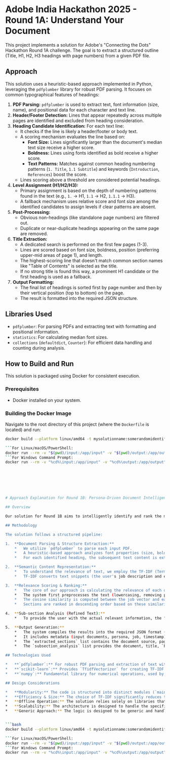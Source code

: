 # Adobe India Hackathon 2025 - Round 1A: Understand Your Document

This project implements a solution for Adobe's "Connecting the Dots" Hackathon Round 1A challenge. The goal is to extract a structured outline (Title, H1, H2, H3 headings with page numbers) from a given PDF file.

## Approach

This solution uses a heuristic-based approach implemented in Python, leveraging the `pdfplumber` library for robust PDF parsing. It focuses on common typographical features of headings:

1.  **PDF Parsing:** `pdfplumber` is used to extract text, font information (size, name), and positional data for each character and text line.
2.  **Header/Footer Detection:** Lines that appear repeatedly across multiple pages are identified and excluded from heading consideration.
3.  **Heading Candidate Identification:** For each text line:
    *   It checks if the line is likely a header/footer or body text.
    *   A scoring mechanism evaluates the line based on:
        *   **Font Size:** Lines significantly larger than the document's median text size receive a higher score.
        *   **Boldness:** Lines using fonts identified as bold receive a higher score.
        *   **Text Patterns:** Matches against common heading numbering patterns (`1. Title`, `1.1 Subtitle`) and keywords (`Introduction`, `References`) boost the score.
    *   Lines scoring above a threshold are considered potential headings.
4.  **Level Assignment (H1/H2/H3):**
    *   Primary assignment is based on the depth of numbering patterns found in the text (e.g., `1.` -> H1, `1.1` -> H2, `1.1.1` -> H3).
    *   A fallback mechanism uses relative score and font size among the identified candidates to assign levels if clear patterns are absent.
5.  **Post-Processing:**
    *   Obvious non-headings (like standalone page numbers) are filtered out.
    *   Duplicate or near-duplicate headings appearing on the same page are removed.
6.  **Title Extraction:**
    *   A dedicated search is performed on the first few pages (1-3).
    *   Lines are scored based on font size, boldness, position (preferring upper-mid areas of page 1), and length.
    *   The highest-scoring line that doesn't match common section names like "Table of Contents" is selected as the title.
    *   If no strong title is found this way, a prominent H1 candidate or the first heading is used as a fallback.
7.  **Output Formatting:**
    *   The final list of headings is sorted first by page number and then by their vertical position (top to bottom) on the page.
    *   The result is formatted into the required JSON structure.

## Libraries Used

*   `pdfplumber`: For parsing PDFs and extracting text with formatting and positional information.
*   `statistics`: For calculating median font sizes.
*   `collections` (`defaultdict`, `Counter`): For efficient data handling and counting during analysis.

## How to Build and Run

This solution is packaged using Docker for consistent execution.

### Prerequisites

*   Docker installed on your system.

### Building the Docker Image

Navigate to the root directory of this project (where the `Dockerfile` is located) and run:

```bash
docker build --platform linux/amd64 -t mysolutionname:somerandomidentifier .

```For Linux/macOS/PowerShell:
docker run --rm -v "$(pwd)/input:/app/input" -v "$(pwd)/output:/app/output" --network none mysolutionname:somerandomidentifier
```For Windows Command Prompt:
docker run --rm -v "%cd%\input:/app/input" -v "%cd%\output:/app/output" --network none mysolutionname:somerandomidentifier







# Approach Explanation for Round 1B: Persona-Driven Document Intelligence

## Overview

Our solution for Round 1B aims to intelligently identify and rank the most relevant sections from a collection of PDF documents based on a user's specific persona and job-to-be-done. It focuses on semantic relevance while keeping dependencies lightweight to meet the 1GB model size constraint.

## Methodology

The solution follows a structured pipeline:

1.  **Document Parsing & Structure Extraction:**
    *   We utilize `pdfplumber` to parse each input PDF.
    *   A heuristic-based approach analyzes font properties (size, boldness) and text patterns (numbering like `1.`, `1.1`, common keywords like "Introduction", "Beaches", "Cuisine") to identify potential section headings (H1, H2, H3).
    *   For each identified heading, the subsequent text content is extracted until the next potential heading. This creates a flat list of document sections, each associated with its title, page number, and content.

2.  **Semantic Content Representation:**
    *   To understand the relevance of text, we employ the TF-IDF (Term Frequency-Inverse Document Frequency) method from the `scikit-learn` library.
    *   TF-IDF converts text snippets (the user's job description and each document section's content) into numerical vectors. It emphasizes words that are frequent in a specific document section but rare across the entire collection of documents and the job description, thus highlighting distinctive, potentially relevant terms.

3.  **Relevance Scoring & Ranking:**
    *   The core of our approach is calculating the relevance of each document section to the user's task.
    *   The system first preprocesses the text (lowercasing, removing punctuation) and then uses `TfidfVectorizer` to create vectors for the user's "Job-to-be-Done" description and the content of every extracted section.
    *   The cosine similarity is computed between the job vector and each section content vector. Cosine similarity measures the cosine of the angle between two vectors, providing a score between -1 and 1 (where 1 indicates identical direction/meaning in vector space, implying shared important terms).
    *   Sections are ranked in descending order based on these similarity scores. The section with the highest score is considered most relevant to the user's job based on shared key terms.

4.  **Sub-section Analysis (Refined Text):**
    *   To provide the user with the actual relevant information, the "Refined Text" in the output corresponds directly to the full original content text of the ranked section. This ensures the user gets the most pertinent details immediately.

5.  **Output Generation:**
    *   The system compiles the results into the required JSON format (`challenge1b_output.json`).
    *   It includes metadata (input documents, persona, job, timestamp).
    *   The `extracted_sections` list contains the document source, page number, title, and `importance_rank` for each ranked section.
    *   The `subsection_analysis` list provides the document, title, `Refined Text` (the section's original content), and page number.

## Technologies Used

*   **`pdfplumber`:** For robust PDF parsing and extraction of text with formatting information.
*   **`scikit-learn`:** Provides `TfidfVectorizer` for creating TF-IDF representations and `cosine_similarity` for efficient comparison. This is a much lighter alternative to sentence-transformers.
*   **`numpy`:** Fundamental library for numerical operations, used by `scikit-learn`.

## Design Considerations

*   **Modularity:** The code is structured into distinct modules (`main`, `parser`, `ranker`) for clarity and easier maintenance.
*   **Efficiency & Size:** The choice of TF-IDF significantly reduces the dependency footprint, ensuring the Docker image easily stays under the 1GB limit. It's also computationally efficient for the scale of documents (3-10) specified.
*   **Offline Operation:** The solution relies solely on libraries that can be installed via `pip` and does not require downloading external models at runtime, ensuring it runs entirely offline.
*   **Scalability:** The architecture is designed to handle the specified range of documents within the time constraints (60 seconds), primarily limited by the TF-IDF calculation time for the text corpus.
*   **Generic Approach:** The logic is designed to be generic and handle diverse document types, personas, and jobs by relying on general semantic similarity based on term frequency rather than hard-coded rules specific to one domain.


```bash
docker build --platform linux/amd64 -t mysolutionname:somerandomidentifier .

```For Linux/macOS/PowerShell:
docker run --rm -v "$(pwd)/input:/app/input" -v "$(pwd)/output:/app/output" --network none mysolutionname:somerandomidentifier
```For Windows Command Prompt:
docker run --rm -v "%cd%\input:/app/input" -v "%cd%\output:/app/output" --network none mysolutionname:somerandomidentifier
